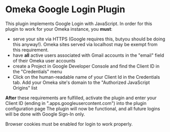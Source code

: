 # Omeka Google Login Plugin

This plugin implements Google Login with JavaScript. In order for this plugin to work for your Omeka instance, you **must**:

- serve your site via HTTPS (Google requires this, butyou should be doing this anyway!). Omeka sites served via localhost may be exempt from this requirement.
- have **all** active users associated with Gmail accounts in the "email" field of their Omeka user accounts
- create a Project in Google Developer Console and find the Client ID in the "Credentials" menu
- Click on the human-readable name of your Client Id in the Credentials tab. Add your Omeka site's domain to the "Authorized JavaScript Origins" list 

**After** these requirements are fulfilled, activate the plugin and enter your Client ID (ending in ".apps.googleusercontent.com") into the plugin configuration page The plugin will now be functional, and all future logins will be done with Google Sign-In only.

Browser cookies must be enabled for login to work properly.